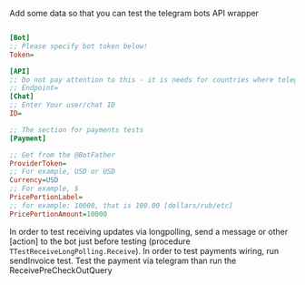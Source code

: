 Add some data so that you can test the telegram bots API wrapper
``` INI

[Bot]
;; Please specify bot token below!
Token=

[API]
;; Do not pay attention to this - it is needs for countries where telegram is blocked. (You can specify custom telegram endpoint)
;; Endpoint=
[Chat]
;; Enter Your user/chat ID
ID=

;; The section for payments tests
[Payment]

;; Get from the @BotFather
ProviderToken=
;; For example, USD or USD
Currency=USD
;; For example, $
PricePortionLabel=
;; for example: 10000, that is 100.00 [dollars/rub/etc]
PricePortionAmount=10000
```
In order to test receiving updates via longpolling, send a message or other \[action\] to the bot just before testing (procedure `TTestReceiveLongPolling.Receive`).
In order to test payments wiring, run sendInvoice test. Test the payment via telegram than run the ReceivePreCheckOutQuery
